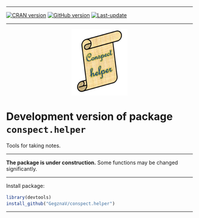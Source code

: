 
<!-- README.md is generated from README.Rmd. Please edit that file -->

------------------------------------------------------------------------

[![CRAN version](http://www.r-pkg.org/badges/version/conspect.helper)](http://cran.rstudio.com/web/packages/conspect.helper/index.html) [![GitHub version](https://img.shields.io/badge/GitHub-v0.0.2-brightgreen.svg)](https://github.com/GegznaV/conspect.helper) <!-- [![Travis-CI Build Status](https://travis-ci.org/GegznaV/conspect.helper.svg?branch=master)](https://travis-ci.org/GegznaV/conspect.helper) 
[![codecov.io](https://codecov.io/github/GegznaV/conspect.helper/coverage.svg?branch=master)](https://codecov.io/github/GegznaV/conspect.helper?branch=master) --> [![Last-update](https://img.shields.io/badge/Updated%20on-2017--07--24-yellowgreen.svg)](/commits/master)

------------------------------------------------------------------------

<img src="https://raw.githubusercontent.com/GegznaV/conspect.helper/master/doc/logo.png" width="30%" height="30%" style="display: block; margin: auto;" />

Development version of package `conspect.helper`
================================================

Tools for taking notes.

------------------------------------------------------------------------

**The package is under construction.** Some functions may be changed significantly.

------------------------------------------------------------------------

Install package:

``` r
library(devtools)
install_github("GegznaV/conspect.helper")
```

------------------------------------------------------------------------

<!-- <p align="right">  --> <!-- File updated on <b>2017-07-24</b> with version of package  <b>0.0.2</b> --> <!-- </p>     -->
